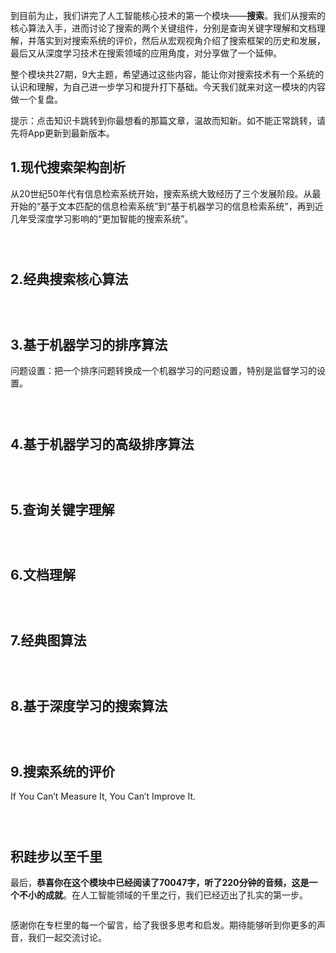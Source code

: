 
到目前为止，我们讲完了人工智能核心技术的第一个模块——**搜索**。我们从搜索的核心算法入手，进而讨论了搜索的两个关键组件，分别是查询关键字理解和文档理解，并落实到对搜索系统的评价，然后从宏观视角介绍了搜索框架的历史和发展，最后又从深度学习技术在搜索领域的应用角度，对分享做了一个延伸。

整个模块共27期，9大主题，希望通过这些内容，能让你对搜索技术有一个系统的认识和理解，为自己进一步学习和提升打下基础。今天我们就来对这一模块的内容做一个复盘。

提示：点击知识卡跳转到你最想看的那篇文章，温故而知新。如不能正常跳转，请先将App更新到最新版本。

## 1.现代搜索架构剖析

从20世纪50年代有信息检索系统开始，搜索系统大致经历了三个发展阶段。从最开始的“基于文本匹配的信息检索系统”到“基于机器学习的信息检索系统”，再到近几年受深度学习影响的“更加智能的搜索系统”。

[<img src="https://static001.geekbang.org/resource/image/7b/07/7b421403d2398604e4115bee4df25707.png" alt="" />](https://time.geekbang.org/column/article/1702)

[<img src="https://static001.geekbang.org/resource/image/45/0d/458e60fc7255a359bc31a73a0f70b30d.png" alt="" />](https://time.geekbang.org/column/article/1762)

[<img src="https://static001.geekbang.org/resource/image/db/a4/dbc32bbdc558aac10c40144f318a9ba4.png" alt="" />](https://time.geekbang.org/column/article/1821)

## 2.经典搜索核心算法

[<img src="https://static001.geekbang.org/resource/image/f4/5e/f489afcf01a5ffb8aeb801899436325e.png" alt="" />](https://time.geekbang.org/column/article/822)

[<img src="https://static001.geekbang.org/resource/image/01/98/01a7ce8bc679bc75e414b3a5c8e04698.png" alt="" />](https://time.geekbang.org/column/article/828)

[<img src="https://static001.geekbang.org/resource/image/21/b6/218e2118d860c7b342076e5fda049cb6.png" alt="" />](https://time.geekbang.org/column/article/830)

## 3.基于机器学习的排序算法

问题设置：把一个排序问题转换成一个机器学习的问题设置，特别是监督学习的设置。

[<img src="https://static001.geekbang.org/resource/image/e4/b9/e48e5413055da8fd441d7781ff9801b9.png" alt="" />](https://time.geekbang.org/column/article/949)

[<img src="https://static001.geekbang.org/resource/image/fe/74/fe1844e1de5f9f34af2e4a842ac3aa74.png" alt="" />](https://time.geekbang.org/column/article/950)

[<img src="https://static001.geekbang.org/resource/image/9b/00/9b087c4f672314639e1bcd572f8c4000.png" alt="" />](https://time.geekbang.org/column/article/952)

## 4.基于机器学习的高级排序算法

[<img src="https://static001.geekbang.org/resource/image/70/91/70d53c45a87711e1b1b441bec1753591.png" alt="" />](https://time.geekbang.org/column/article/2026)

[<img src="https://static001.geekbang.org/resource/image/0c/32/0cfd58acbe692fc437f6ce3a35092e32.png" alt="" />](https://time.geekbang.org/column/article/2052)

[<img src="https://static001.geekbang.org/resource/image/51/6b/517840c53b3d0e7cd2abc487da578d6b.png" alt="" />](https://time.geekbang.org/column/article/2099)

## 5.查询关键字理解

[<img src="https://static001.geekbang.org/resource/image/fb/43/fb7cbfccb622be4515e7450b182a3443.png" alt="" />](https://time.geekbang.org/column/article/1077)

[<img src="https://static001.geekbang.org/resource/image/5c/03/5c14df7301b5e41186ec4a469b670c03.png" alt="" />](https://time.geekbang.org/column/article/1079)

[<img src="https://static001.geekbang.org/resource/image/1a/10/1a6766670e0a62feb367f285afaebc10.png" alt="" />](https://time.geekbang.org/column/article/1081)

## 6.文档理解

[<img src="https://static001.geekbang.org/resource/image/0a/44/0a290fe14835b5873e9c96f97c4bd944.png" alt="" />](https://time.geekbang.org/column/article/1448)

[<img src="https://static001.geekbang.org/resource/image/e6/52/e6cee91bb08cd53231417fb31ab2a252.png" alt="" />](https://time.geekbang.org/column/article/1449)

[<img src="https://static001.geekbang.org/resource/image/bc/0f/bc47227d10463309cf61c49d1bf9e20f.png" alt="" />](https://time.geekbang.org/column/article/1450)

## 7.经典图算法

[<img src="https://static001.geekbang.org/resource/image/b8/0e/b82b17813fabd3f5f4122cd28f90fc0e.png" alt="" />](https://time.geekbang.org/column/article/1883)

[<img src="https://static001.geekbang.org/resource/image/3c/75/3c7b084e04691a127d3ccbb6e44d3a75.png" alt="" />](https://time.geekbang.org/column/article/1938)

[<img src="https://static001.geekbang.org/resource/image/37/63/37c944d1604e9fc3403af4d6b1e1da63.png" alt="" />](https://time.geekbang.org/column/article/1940)

## 8.基于深度学习的搜索算法

[<img src="https://static001.geekbang.org/resource/image/7b/79/7bf8ff71d180de4f595492d4814f1b79.png" alt="" />](https://time.geekbang.org/column/article/2297)

[<img src="https://static001.geekbang.org/resource/image/ff/0a/ff66c775018198c8dbf53522b2cfd00a.png" alt="" />](https://time.geekbang.org/column/article/2298)

[<img src="https://static001.geekbang.org/resource/image/51/e7/51e5337043a69b3cdfe3a19eba2466e7.png" alt="" />](https://time.geekbang.org/column/article/2332)

## 9.搜索系统的评价

If You Can’t Measure It, You Can’t Improve It.

[<img src="https://static001.geekbang.org/resource/image/3f/d3/3f60f5a72923c2ac414952330be920d3.png" alt="" />](https://time.geekbang.org/column/article/1296)

[<img src="https://static001.geekbang.org/resource/image/5a/54/5a3beafeeaae0b85ab37188763349e54.png" alt="" />](https://time.geekbang.org/column/article/1299)

[<img src="https://static001.geekbang.org/resource/image/82/3a/827f32f8bfed0874f9cb12775e6c193a.png" alt="" />](https://time.geekbang.org/column/article/1300)

## 积跬步以至千里

最后，**恭喜你在这个模块中已经阅读了70047字，听了220分钟的音频，这是一个不小的成就**。在人工智能领域的千里之行，我们已经迈出了扎实的第一步。

<img src="https://static001.geekbang.org/resource/image/fe/d1/fef59e0cf354d51287e3b3d5d360c0d1.png" alt="" />

感谢你在专栏里的每一个留言，给了我很多思考和启发。期待能够听到你更多的声音，我们一起交流讨论。



